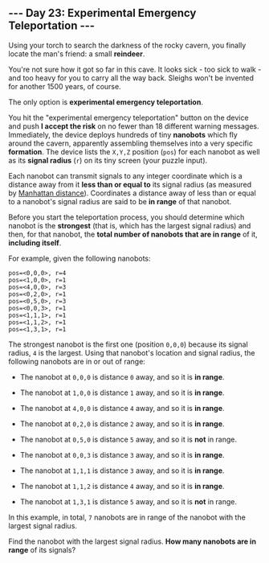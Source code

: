 ## --- Day 23: Experimental Emergency Teleportation ---
Using your torch to search the darkness of the rocky cavern, you finally locate the man's friend: a small **reindeer**.
 
You're not sure how it got so far in this cave. It looks sick - too sick to walk - and too heavy for you to carry all the way back. Sleighs won't be invented for another 1500 years, of course.
 
The only option is **experimental emergency teleportation**.
 
You hit the "experimental emergency teleportation" button<!--- We've always had this button; we've just been too scared to press it. --> on the device and push **I accept the risk** on no fewer than 18 different warning messages. Immediately, the device deploys hundreds of tiny **nanobots** which fly around the cavern, apparently assembling themselves into a very specific **formation**. The device lists the `X,Y,Z` position (`pos`) for each nanobot as well as its **signal radius** (`r`) on its tiny screen (your puzzle input).
 
Each nanobot can transmit signals to any integer coordinate which is a distance away from it **less than or equal to** its signal radius (as measured by [Manhattan distance](https://en.wikipedia.org/wiki/Taxicab_geometry)). Coordinates a distance away of less than or equal to a nanobot's signal radius are said to be **in range** of that nanobot.
 
Before you start the teleportation process, you should determine which nanobot is the **strongest** (that is, which has the largest signal radius) and then, for that nanobot, the **total number of nanobots that are in range** of it, **including itself**.
 
For example, given the following nanobots:
 

```
pos=<0,0,0>, r=4
pos=<1,0,0>, r=1
pos=<4,0,0>, r=3
pos=<0,2,0>, r=1
pos=<0,5,0>, r=3
pos=<0,0,3>, r=1
pos=<1,1,1>, r=1
pos=<1,1,2>, r=1
pos=<1,3,1>, r=1
```

 
The strongest nanobot is the first one (position `0,0,0`) because its signal radius, `4` is the largest. Using that nanobot's location and signal radius, the following nanobots are in or out of range:
 
 
- The nanobot at `0,0,0` is distance `0` away, and so it is **in range**.
 
- The nanobot at `1,0,0` is distance `1` away, and so it is **in range**.
 
- The nanobot at `4,0,0` is distance `4` away, and so it is **in range**.
 
- The nanobot at `0,2,0` is distance `2` away, and so it is **in range**.
 
- The nanobot at `0,5,0` is distance `5` away, and so it is **not** in range.
 
- The nanobot at `0,0,3` is distance `3` away, and so it is **in range**.
 
- The nanobot at `1,1,1` is distance `3` away, and so it is **in range**.
 
- The nanobot at `1,1,2` is distance `4` away, and so it is **in range**.
 
- The nanobot at `1,3,1` is distance `5` away, and so it is **not** in range.
 
 
In this example, in total, `7` nanobots are in range of the nanobot with the largest signal radius.
 
Find the nanobot with the largest signal radius. **How many nanobots are in range** of its signals?
 